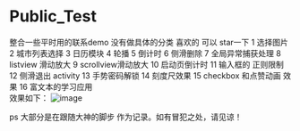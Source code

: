 # Public_Test
整合一些平时用的联系demo 没有做具体的分类 喜欢的 可以 star一下
1 选择图片 2 城市列表选择  3 日历模块 4 轮播  5 倒计时 6 侧滑删除  7 全局异常捕获处理  8 listview 滑动放大  9 scrollview滑动放大  10 启动页倒计时 
11 输入框的 正则限制  12 侧滑退出 activity   13 手势密码解锁  14 刻度尺效果  15 checkbox  和点赞动画 效果 16 富文本的学习应用  
效果如下：
![image](https://github.com/iamlfc/Public_Test/blob/master/app/src/main/res/drawable/new.gif )   

ps  大部分是在跟随大神的脚步 作为记录。如有冒犯之处，请见谅！
